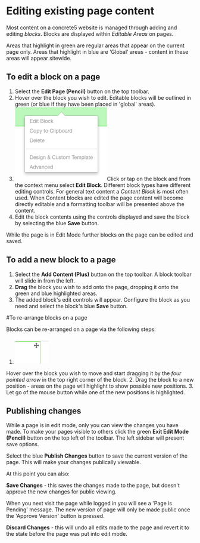 # Editing existing page content

Most content on a concrete5 website is managed through adding and editing *blocks*. Blocks are displayed within *Editable Areas* on pages.

Areas that highlight in green are regular areas that appear on the current page only.
Areas that highlight in blue are 'Global' areas - content in these areas will appear sitewide.

## To edit a block on a page

1. Select the **Edit Page (Pencil)** button on the top toolbar. 
2. Hover over the block you wish to edit. Editable blocks will be outlined in green (or blue if they have been placed in 'global' areas).
3. <img src="/assets/editblock.png" class="right" />Click or tap on the block and from the context menu select **Edit Block**. Different block types have different editing controls. For general text content a *Content Block* is most often used. When Content blocks are edited the page content will become directly editable and a formatting toolbar will be presented above the content.
4. Edit the block contents using the controls displayed and save the block by selecting the blue **Save** button.

While the page is in Edit Mode further blocks on the page can be edited and saved.

## To add a new block to a page
1. Select the **Add Content (Plus)** button on the top toolbar. A block toolbar will slide in from the left.
2. **Drag** the block you wish to add onto the page, dropping it onto the green and blue highlighted areas.
3. The added block's edit controls will appear. Configure the block as you need and select the block's blue **Save** button.

#To re-arrange blocks on a page

Blocks can be re-arranged on a page via the following steps:

1. <img src="/assets/moveblock.png" class="right" />
Hover over the block you wish to move and start dragging it by the *four pointed arrow* in the top right corner of the block.
2. Drag the block to a new position - areas on the page will highlight to show possible new positions.
3. Let go of the mouse button while one of the new positions is highlighted.

## Publishing changes
While a page is in edit mode, only you can view the changes you have made. To make your pages visible to others click the green **Exit Edit Mode (Pencil)** button on the top left of the toolbar. The left sidebar will present save options.

Select the blue **Publish Changes** button to save the current version of the page. This will make your changes publically viewable.

At this point you can also:

**Save Changes** - this saves the changes made to the page, but doesn't approve the new changes for public viewing.

When you next visit the page while logged in you will see a 'Page is Pending' message. The new version of page will only be made public once the 'Approve Version' button is pressed.

**Discard Changes** - this will undo all edits made to the page and revert it to the state before the page was put into edit mode.



